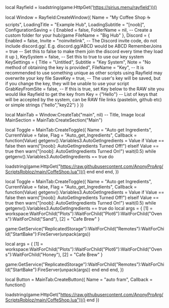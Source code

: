 local Rayfield = loadstring(game:HttpGet('https://sirius.menu/rayfield'))()

local Window = Rayfield:CreateWindow({
   Name = "My Coffee Shop ☕ scripts",
   LoadingTitle = "Example Hub",
   LoadingSubtitle = "[noob]",
   ConfigurationSaving = {
      Enabled = false,
      FolderName = nil, -- Create a custom folder for your hub/game
      FileName = "Big Hub"
   },
   Discord = {
      Enabled = false,
      Invite = "noinvitelink", -- The Discord invite code, do not include discord.gg/. E.g. discord.gg/ABCD would be ABCD
      RememberJoins = true -- Set this to false to make them join the discord every time they load it up
   },
   KeySystem = false, -- Set this to true to use our key system
   KeySettings = {
      Title = "Untitled",
      Subtitle = "Key System",
      Note = "No method of obtaining the key is provided",
      FileName = "Key", -- It is recommended to use something unique as other scripts using Rayfield may overwrite your key file
      SaveKey = true, -- The user's key will be saved, but if you change the key, they will be unable to use your script
      GrabKeyFromSite = false, -- If this is true, set Key below to the RAW site you would like Rayfield to get the key from
      Key = {"Hello"} -- List of keys that will be accepted by the system, can be RAW file links (pastebin, github etc) or simple strings ("hello","key22")
   }
})

local MainTab = Window:CreateTab("main", nil) -- Title, Image
local MainSection = MainTab:CreateSection("Main")

local Toggle = MainTab:CreateToggle({
	Name = "Auto get Ingredients",
	CurrentValue = false,
	Flag = "Auto_get_Ingredients",
	Callback = function(Value)
		getgenv().Variables3.AutoGetIngredients = Value
		if Value == false then
			warn("[noob]: AutoGetIngredients Turned Off!")
		elseif Value == true then
			warn("[noob]: AutoGetIngredients Turned On!")
			wait(0.5)
			while getgenv().Variables3.AutoGetIngredients == true do

loadstring(game:HttpGet("https://raw.githubusercontent.com/AnonyProArg/ScriptsRobloz/main/CoffeShop.lua"))()
			end
		end
	end,
})

local Toggle = MainTab:CreateToggle({
	Name = "Auto get Ingredients",
	CurrentValue = false,
	Flag = "Auto_get_Ingredients",
	Callback = function(Value)
		getgenv().Variables3.AutoGetIngredients = Value
		if Value == false then
			warn("[noob]: AutoGetIngredients Turned Off!")
		elseif Value == true then
			warn("[noob]: AutoGetIngredients Turned On!")
			wait(0.5)
			while getgenv().Variables3.AutoGetIngredients == true do
local args = {
    [1] = workspace:WaitForChild("Plots"):WaitForChild("Plot6"):WaitForChild("Ovens"):WaitForChild("Sand"),
    [2] = "Cafe Brew"
}

game:GetService("ReplicatedStorage"):WaitForChild("Remotes"):WaitForChild("StartBake"):FireServer(unpack(args))

local args = {
    [1] = workspace:WaitForChild("Plots"):WaitForChild("Plot6"):WaitForChild("Ovens"):WaitForChild("Honey"),
    [2] = "Cafe Brew"
}

game:GetService("ReplicatedStorage"):WaitForChild("Remotes"):WaitForChild("StartBake"):FireServer(unpack(args))
			end
		end
	end,
})

local Button = MainTab:CreateButton({
   Name = "auto fram",
    Callback = function()

loadstring(game:HttpGet("https://raw.githubusercontent.com/AnonyProArg/ScriptsRobloz/main/CoffeShop.lua"))()
    end
})
